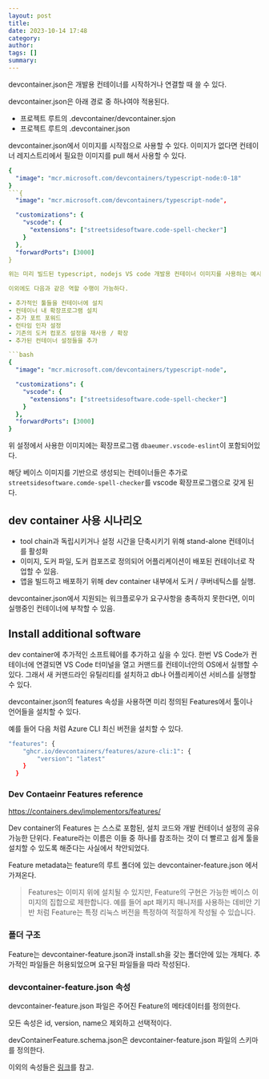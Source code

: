 ```yaml
---
layout: post
title:
date: 2023-10-14 17:48
category:
author:
tags: []
summary:
---
```


devcontainer.json은 개발용 컨테이너를 시작하거나 연결할 때 쓸 수 있다.

devcontainer.json은 아래 경로 중 하나여야 적용된다.

- 프로젝트 루트의 .devcontainer/devcontainer.sjon
- 프로젝트 루트의 .devcontainer.json

devcontainer.json에서 이미지를 시작점으로 사용할 수 있다.
이미지가 없다면 컨테이너 레지스트리에서 필요한 이미지를 pull 해서 사용할 수 있다.

```yaml
{
  "image": "mcr.microsoft.com/devcontainers/typescript-node:0-18"
}
```{
  "image": "mcr.microsoft.com/devcontainers/typescript-node",

  "customizations": {
    "vscode": {
      "extensions": ["streetsidesoftware.code-spell-checker"]
    }
  },
  "forwardPorts": [3000]
}

위는 미리 빌드된 typescript, nodejs VS code 개발용 컨테이너 이미지를 사용하는 예시다.

이외에도 다음과 같은 역할 수행이 가능하다.

- 추가적인 툴들을 컨테이너에 설치
- 컨테이너 내 확장프로그램 설치
- 추가 포트 포워드
- 런타임 인자 설정
- 기존의 도커 컴포즈 설정을 재사용 / 확장
- 추가된 컨테이너 설정들을 추가

```bash
{
  "image": "mcr.microsoft.com/devcontainers/typescript-node",

  "customizations": {
    "vscode": {
      "extensions": ["streetsidesoftware.code-spell-checker"]
    }
  },
  "forwardPorts": [3000]
}
```


위 설정에서 사용한 이미지에는 확장프로그램 `dbaeumer.vscode-eslint`이 포함되어있다.

해당 베이스 이미지를 기반으로 생성되는 컨테이너들은 추가로 `streetsidesoftware.comde-spell-checker`를 vscode 확장프로그램으로 갖게 된다.

## dev container 사용 시나리오

- tool chain과 독립시키거나 설정 시간을 단축시키기 위해 stand-alone 컨테이너를 활성화
- 이미지, 도커 파일, 도커 컴포즈로 정의되어 어플리케이션이 배포된 컨테이너로 작업할 수 있음.
- 앱을 빌드하고 배포하기 위해 dev container 내부에서 도커 / 쿠버네틱스를 실행.


devcontainer.json에서 지원되는 워크플로우가 요구사항을 충족하지 못한다면, 이미 실행중인 컨테이너에 부착할 수 있음.

## Install additional software

dev container에 추가적인 소프트웨어를 추가하고 싶을 수 있다. 한번 VS Code가 컨테이너에 연결되면 VS Code 터미널을 열고 커맨드를 컨테이너안의 OS에서 실행할 수 있다. 그래서 새 커맨드라인 유틸리티를 설치하고 db나 어플리케이션 서비스를 실행할 수 있다.

devcontainer.json의 features 속성을 사용하면 미리 정의된 Features에서 툴이나 언어들을 설치할 수 있다.

예를 들어 다음 처럼 Azure CLI 최신 버전을 설치할 수 있다.

```bash
"features": {
    "ghcr.io/devcontainers/features/azure-cli:1": {
        "version": "latest"
    }
  }
```

### Dev Contaeinr Features reference

https://containers.dev/implementors/features/

Dev container의 Features 는 스스로 포함된, 설치 코드와 개발 컨테이너 설정의 공유가능한 단위다. Feature라는 이름은 이들 중 하나를 참조하는 것이 더 빨르고 쉽게 툴을 설치할 수 있도록 해준다는 사실에서 착안되었다.

Feature metadata는 feature의 루트 폴더에 있는 devcontainer-feature.json 에서 가져온다.

> Features는 이미지 위에 설치될 수 있지만, Feature의 구현은 가능한 베이스 이미지의 집합으로 제한합니다. 예를 들어 apt 패키지 매니저를 사용하는 데비안 기반 처럼 Feature는 특정 리눅스 버전을 특정하여 적절하게 작성될 수 있습니다.

### 폴더 구조

Feature는 devcontainer-feature.json과 install.sh을 갖는 폴더안에 있는 개체다. 추가적인 파일들은 허용되었으며 요구된 파일들을 따라 작성된다.

### devcontainer-feature.json 속성

devcontainer-feature.json 파일은 주어진 Feature의 메타데이터를 정의한다.

모든 속성은 id, version, name으 제외하고 선택적이다.

devContainerFeature.schema.json은 devcontainer-feature.json 파일의 스키마를 정의한다.

이외의 속성들은 [링크](https://containers.dev/implementors/features/#folder-structure)를 참고.


<!--
각 속성은 devcontainer.json에서 대응되는 속성들의 behavior를 미러링한다. 이는 커맨드가 프로젝트 워크스페이스 폴더의 컨텍스트에서 실행되는 behavior를 포함한다.

각 라이프 사이클 훅들과 Feature에 의해 기여되는 커맨드들은 시퀀스 (다음 커맨드가 실행되지 않게 막는)에 따라 실행된다. Feature에 의해 제공되는 커맨드들은 항상 유저에 의해 제공된 라이프사이클 커맨 -->

<!-- ## dev container image의 Pre building

매번 dev container에서 프로젝트를 열 때마다 이미지를 빌드하는 것 보다는 이미지를 pre-build할 것을 권장한다. pre-built image를 사용하면 더 빨리 컨테이너를 시작하고, 간단히 설정하고 서플라이 체인 보안을 향상시키고 잠재적인 에러를 피하기 위해 툴들의 버전을 지정하기 편해진다.

DevOps로 빌드 스케쥴링을 하면 사전 빌드를 자동화하고 지속적으로 통합할 수 있다.

무엇보다 좋은 점은 pre-built 이미지는 Dev container의 메타데이터를 포함할 수 있어 이미지를 참조했을 때 설정이 자동으로 가져와지는 것이다.

이미지를 pre-build하려면 DevContainer CLi 나 지원한다고 명시된 Github action을 사용할 것을 권장한다. 이들은 Dev container 확장프로그램들과 Feature들이 최신으로 사용할 수 있도록 지속해서 동기화되고 있기 때문이다. 한번 빌드하면 컨테이너 레지스트리에 push 해서 지속적으로 참고할 수 있다. -->





